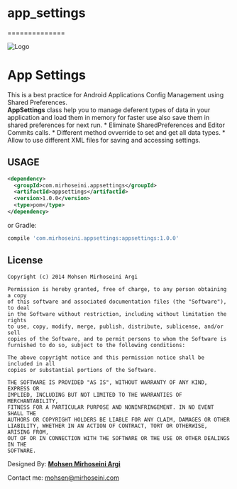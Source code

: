 # app_settings
==============

![Logo](website/static/logo.png)

<h1>App Settings</h1>
This is a best practice for Android Applications Config Management using Shared Preferences.<br />
<b>AppSettings</b> class help you to manage deferent types of data in your application and load them in memory for faster use also save them in shared preferences for next run.
  * Eliminate SharedPreferences and Editor Commits calls.
  * Different method ovverride to set and get all data types.
  * Allow to use different XML files for saving and accessing settings.

USAGE
--------

```xml
<dependency>
  <groupId>com.mirhoseini.appsettings</groupId>
  <artifactId>appsettings</artifactId>
  <version>1.0.0</version>
  <type>pom</type>
</dependency>
```
or Gradle:
```groovy
compile 'com.mirhoseini.appsettings:appsettings:1.0.0'
```


License
-------

    Copyright (c) 2014 Mohsen Mirhoseini Argi
    
    Permission is hereby granted, free of charge, to any person obtaining a copy
    of this software and associated documentation files (the "Software"), to deal
    in the Software without restriction, including without limitation the rights
    to use, copy, modify, merge, publish, distribute, sublicense, and/or sell
    copies of the Software, and to permit persons to whom the Software is
    furnished to do so, subject to the following conditions:
    
    The above copyright notice and this permission notice shall be included in all
    copies or substantial portions of the Software.
    
    THE SOFTWARE IS PROVIDED "AS IS", WITHOUT WARRANTY OF ANY KIND, EXPRESS OR
    IMPLIED, INCLUDING BUT NOT LIMITED TO THE WARRANTIES OF MERCHANTABILITY,
    FITNESS FOR A PARTICULAR PURPOSE AND NONINFRINGEMENT. IN NO EVENT SHALL THE
    AUTHORS OR COPYRIGHT HOLDERS BE LIABLE FOR ANY CLAIM, DAMAGES OR OTHER
    LIABILITY, WHETHER IN AN ACTION OF CONTRACT, TORT OR OTHERWISE, ARISING FROM,
    OUT OF OR IN CONNECTION WITH THE SOFTWARE OR THE USE OR OTHER DEALINGS IN THE
    SOFTWARE.
    
Designed By: [<b>Mohsen Mirhoseini Argi</b>][3]<br />

Contact me: mohsen@mirhoseini.com

[2]: https://search.maven.org/remote_content?g=com.jakewharton&a=butterknife&v=LATEST
[3]: http://www.mirhoseini.com
